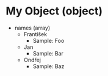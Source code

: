 # My Object (object)

- names (array)
    - František
        - Sample: Foo
    - Jan
        - Sample: Bar
    - Ondřej
        - Sample: Baz
